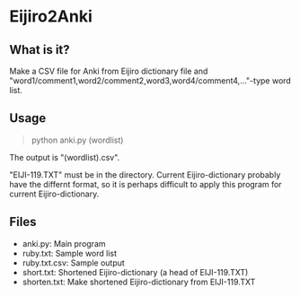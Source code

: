 # Eijiro2Anki
## What is it?
Make a CSV file for Anki from Eijiro dictionary file and "word1/comment1,word2/comment2,word3,word4/comment4,..."-type word list.

## Usage
> python anki.py (wordlist)

The output is "(wordlist).csv".

"EIJI-119.TXT" must be in the directory.  Current Eijiro-dictionary probably have the differnt format, so it is perhaps difficult to apply this program for current Eijiro-dictionary.

## Files
- anki.py: Main program
- ruby.txt: Sample word list
- ruby.txt.csv: Sample output
- short.txt: Shortened Eijiro-dictionary (a head of EIJI-119.TXT)
- shorten.txt: Make shortened Eijiro-dictionary from EIJI-119.TXT
